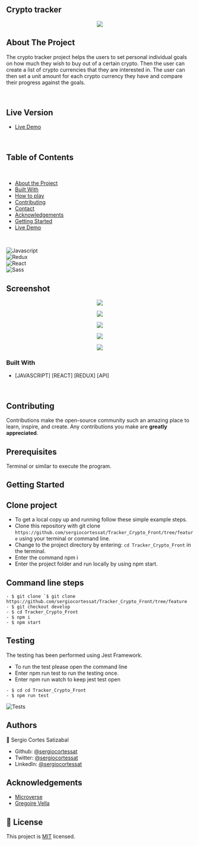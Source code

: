 ## Crypto tracker

<p align="center">
  <img height="auto" src="customlogo.png">
</p>

## About The Project

The crypto tracker project helps the users to set personal individual goals on how much they wish to buy out of a certain crypto. Then the user can create
a list of crypto currencies that they are interested in. The user can then set a unit amount for each crypto currency they have and compare their progress against the goals.

<br />

## Live Version

* [Live Demo](https://scs-tracker-crypto.netlify.app/) 

<br />

## Table of Contents

<br />

* [About the Project](#about-the-project)
* [Built With](#built-with)
* [How to play](#how-to-play) 
* [Contributing](#contributing)
* [Contact](#authors)
* [Acknowledgements](#acknowledgements) 
* [Getting Started](#getting-started) 
* [Live Demo](#live-version) 

<br />

![Javascript](https://img.shields.io/badge/Javascript-3776AB?style=for-the-badge&logo=javascript&logoColor=white) <br/>
![Redux](https://img.shields.io/badge/Redux-092E20?style=for-the-badge&logo=redux&logoColor=white) <br/>
![React](https://img.shields.io/badge/React-092E20?style=for-the-badge&logo=react&logoColor=white) <br/>
![Sass](https://img.shields.io/badge/Sass-092E20?style=for-the-badge&logo=sass&logoColor=white) <br/>



## Screenshot

<p align="center">
  <img height="auto" src="Screenshot1.png">
</p>
<p align="center">
  <img height="auto" src="Screenshot.png">
</p>
<p align="center">
  <img height="auto" src="Screenshot2.png">
</p>
<p align="center">
  <img height="auto" src="Screenshot3.png">
</p>
<p align="center">
  <img height="auto" src="Screenshot4.png">
</p>

### Built With

* [JAVASCRIPT] [REACT] [REDUX] [API]

<br />




## Contributing

Contributions make the open-source community such an amazing place to learn, inspire, and create. Any contributions you make are **greatly appreciated**.

## Prerequisites

Terminal or similar to execute the program.


## Getting Started


## Clone project
- To get a local copy up and running follow these simple example steps.
- Clone this repository with git clone ```https://github.com/sergiocortessat/Tracker_Crypto_Front/tree/feature``` using your terminal or command line.
- Change to the project directory by entering: ```cd Tracker_Crypto_Front``` in the terminal.
- Enter the command npm i
- Enter the project folder and run locally by using npm start.

## Command line steps
```
- $ git clone `$ git clone https://github.com/sergiocortessat/Tracker_Crypto_Front/tree/feature
- $ git checkout develop
- $ cd Tracker_Crypto_Front
- $ npm i
- $ npm start
```

## Testing

The testing has been performed using Jest Framework. 

- To run the test please open the command line
- Enter npm run test to run the testing once.
- Enter npm run watch to keep jest test open

```
- $ cd cd Tracker_Crypto_Front
- $ npm run test

```
![Tests](Test.png)


## Authors

👤 Sergio Cortes Satizabal

- Github: [@sergiocortessat](https://github.com/sergiocortessat)
- Twitter: [@sergiocortessat](https://twitter.com/sergiocortessat)
- LinkedIn: [@sergiocortessat](https://linkedin.com/in/sergiocortessat)


<!-- ACKNOWLEDGEMENTS -->
## Acknowledgements

* [Microverse](https://www.microverse.org/)
* [Gregoire Vella](https://www.behance.net/gallery/13271423/Bodytrackit-An-iOs-app-Branding-UX-and-UI)


## 📝 License

This project is [MIT](https://github.com/sergiocortessat/sergiocortessat/blob/main/LICENSE) licensed.
